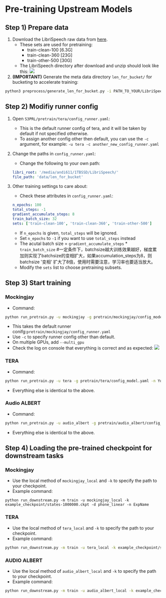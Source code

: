 # Pre-training  Upstream Models

## Step 1) Prepare data
1) Download the LibriSpeech raw data from [here](http://www.openslr.org/12).
    - These sets are used for pretraining:
        - train-clean-100 [6.3G]
        - train-clean-360 [23G]
        - train-other-500 [30G]
    - The LibriSpeech directory after download and unzip should look like this: 
      ![](https://i.imgur.com/PdAOXjq.png)
2) **(IMPORTANT)** Generate the meta data directory `len_for_bucket/` for bucketing to accelerate training: 
```bash
python3 preprocess/generate_len_for_bucket.py -i PATH_TO_YOUR/LibriSpeech/
```

## Step 2) Modifiy runner config
1) Open `S3PRL/pretrain/tera/config_runner.yaml`:
    - This is the default runner config of tera, and it will be taken by default if not specified otherwise.
    - To assign another config other then default, you can use the `-c` argument, for example:
      `-u tera -c another_new_config_runner.yaml`
      
2) Change the paths in `config_runner.yaml`:
    - Change the following to your own path:
    ```yaml
    libri_root: '/media/andi611/1TBSSD/LibriSpeech/'
    file_path: 'data/len_for_bucket' 
    ```
3) Other training settings to care about:
    - Check these attributes in `config_runner.yaml`:
    ```yaml
    n_epochs: 100
    total_steps: -1
    gradient_accumulate_steps: 8
    train_batch_size: 32
    sets: ['train-clean-100', 'train-clean-360', 'train-other-500']
    ```
    - If `n_epochs` is given, `total_steps` will be ignored.
    - Set `n_epochs` to `-1` if you want to use `total_steps` instead
    - The acutal batch size = `gradient_accumulate_steps` * `train_batch_size` #一定条件下，batchsize越大训练效果越好，梯度累加则实现了batchsize的变相扩大，如果accumulation_steps为8，则batchsize '变相' 扩大了8倍，使用时需要注意，学习率也要适当放大。
    - Modify the `sets` list to choose pretraining subsets.

    
## Step 3) Start training

### Mockingjay
- Command:
```bash
python run_pretrain.py -u mockingjay -g pretrain/mockingjay/config_model.yaml -n YourModelName
```
- This takes the default runner conifg:`pretrain/mockingjay/config_runner.yaml`
- Use `-c` to specify runner config other than default.
- On multiple GPUs, add `--multi_gpu`
- Check the log on console that everything is correct and as expected:
  ![](https://i.imgur.com/mbmtGOH.png)

### TERA
- Command:
```bash
python run_pretrain.py -u tera -g pretrain/tera/config_model.yaml -n YourModelName
```
- Everything else is identical to the above.

### Audio ALBERT
- Command:
```bash
python run_pretrain.py -u audio_albert -g pretrain/audio_albert/config_model.yaml -n YourModelName
```
- Everything else is identical to the above.

## Step 4) Loading the pre-trained checkpoint for downstream tasks
### Mockingjay
- Use the local method of `mockingjay_local` and `-k` to specify the path to your checkpoint.
- Example command:
```
python run_downstream.py -m train -u mockingjay_local -k example_checkpoint/states-1000000.ckpt -d phone_linear -n ExpName
```

### TERA
- Use the local method of `tera_local` and `-k` to specify the path to your checkpoint.
- Example command:
```bash
python run_downstream.py -m train -u tera_local -k example_checkpoint/states-1000000.ckpt -d phone_linear -n ExpName
```

### AUDIO ALBERT
- Use the local method of `audio_albert_local` and `-k` to specify the path to your checkpoint.
- Example command:
```bash
python run_downstream.py -m train -u audio_albert_local -k example_checkpoint/states-1000000.ckpt -d phone_linear -n ExpName
```

